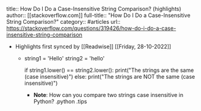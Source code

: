 title:: How Do I Do a Case-Insensitive String Comparison? (highlights)
author:: [[stackoverflow.com]]
full-title:: "How Do I Do a Case-Insensitive String Comparison?"
category:: #articles
url:: https://stackoverflow.com/questions/319426/how-do-i-do-a-case-insensitive-string-comparison

- Highlights first synced by [[Readwise]] [[Friday, 28-10-2022]]
	- string1 = 'Hello'
	  string2 = 'hello'
	  
	  if string1.lower() == string2.lower():
	    print("The strings are the same (case insensitive)")
	  else:
	    print("The strings are NOT the same (case insensitive)")
		- **Note**: How can you compare two strings case insensitive in Python? .python .tips